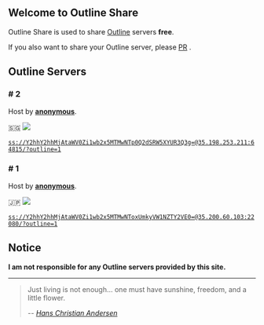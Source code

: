 ## Welcome to Outline Share

Outline Share is used to share [Outline](https://getoutline.org) servers **free**.

If you also want to share your Outline server, please [PR](https://github.com/FradSer/outline-share/pulls) .

## Outline Servers

### # 2

Host by **[anonymous](http://www.wikiwand.com/en/Anonymous_(group))**.

🇸🇬 ![](http://img.shields.io/badge/status-working-brightgreen.svg)

[`ss://Y2hhY2hhMjAtaWV0Zi1wb2x5MTMwNTp0Q2dSRW5XYUR3Q3g=@35.198.253.211:64815/?outline=1`](ss://Y2hhY2hhMjAtaWV0Zi1wb2x5MTMwNTp0Q2dSRW5XYUR3Q3g=@35.198.253.211:64815/?outline=1)

### # 1

Host by **[anonymous](http://www.wikiwand.com/en/Anonymous_(group))**.

🇯🇵 ![](http://img.shields.io/badge/status-working-brightgreen.svg)

[`ss://Y2hhY2hhMjAtaWV0Zi1wb2x5MTMwNToxUmkyVW1NZTY2VE0=@35.200.60.103:22080/?outline=1`](ss://Y2hhY2hhMjAtaWV0Zi1wb2x5MTMwNToxUmkyVW1NZTY2VE0=@35.200.60.103:22080/?outline=1)

## Notice

**I am not responsible for any Outline servers provided by this site.**

------

> Just living is not enough... one must have sunshine, freedom, and a little flower.
>
> -- <cite>[Hans Christian Andersen](http://www.wikiwand.com/en/Hans_Christian_Andersen)</cite>
